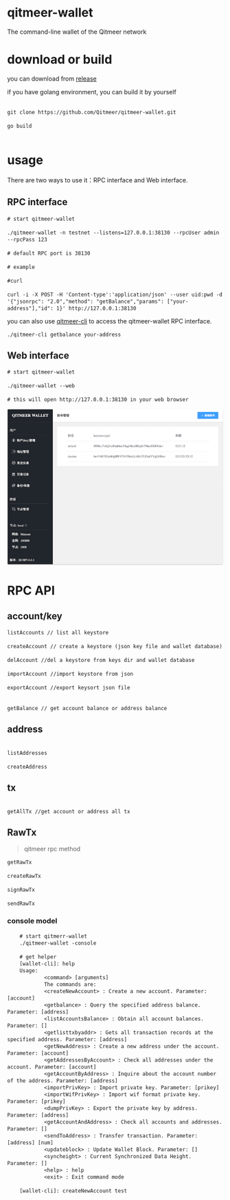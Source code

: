 # qitmeer-wallet
The command-line wallet of the Qitmeer network


# download or build

you can download from [release](https://github.com/Qitmeer/qitmeer-wallet/releases)

if you have golang environment, you can build it by yourself

```

git clone https://github.com/Qitmeer/qitmeer-wallet.git

go build


```

# usage

There are two ways to use it：RPC interface and Web interface.


## RPC interface

```
# start qitmeer-wallet

./qitmeer-wallet -n testnet --listens=127.0.0.1:38130 --rpcUser admin --rpcPass 123

# default RPC port is 38130

# example

#curl

curl -i -X POST -H 'Content-type':'application/json' --user uid:pwd -d '{"jsonrpc": "2.0","method": "getBalance","params": ["your-address"],"id": 1}' http://127.0.0.1:38130

```

you can also use [qitmeer-cli](https://github.com/Qitmeer/qitmeer-cli) to access the qitmeer-wallet RPC interface.

```
./qitmeer-cli getbalance your-address
```

## Web interface

```
# start qitmeer-wallet

./qitmeer-wallet --web

# this will open http://127.0.0.1:38130 in your web browser

```

![Qitmeer Wallet](assets/wallet-info.png)



# RPC API

## account/key

```
listAccounts // list all keystore

createAccount // create a keystore (json key file and wallet database)

delAccount //del a keystore from keys dir and wallet database

importAccount //import keystore from json

exportAccount //export keysort json file


getBalance // get account balance or address balance

```

## address

```

listAddresses

createAddress 

```

## tx

```

getAllTx //get account or address all tx

```

## RawTx
> qitmeer rpc method

```
getRawTx

createRawTx

signRawTx

sendRawTx
```

### console model
```
    # start qitmerr-wallet 
    ./qitmeer-wallet -console
    
    # get helper
    [wallet-cli]: help
    Usage:
            <command> [arguments]
            The commands are:
            <createNewAccount> : Create a new account. Parameter: [account]
            <getbalance> : Query the specified address balance. Parameter: [address]
            <listAccountsBalance> : Obtain all account balances. Parameter: []
            <getlisttxbyaddr> : Gets all transaction records at the specified address. Parameter: [address]
            <getNewAddress> : Create a new address under the account. Parameter: [account]
            <getAddressesByAccount> : Check all addresses under the account. Parameter: [account]
            <getAccountByAddress> : Inquire about the account number of the address. Parameter: [address]
            <importPrivKey> : Import private key. Parameter: [prikey]
            <importWifPrivKey> : Import wif format private key. Parameter: [prikey]
            <dumpPrivKey> : Export the private key by address. Parameter: [address]
            <getAccountAndAddress> : Check all accounts and addresses. Parameter: []
            <sendToAddress> : Transfer transaction. Parameter: [address] [num]
            <updateblock> : Update Wallet Block. Parameter: []
            <syncheight> : Current Synchronized Data Height. Parameter: []
            <help> : help
            <exit> : Exit command mode

    [wallet-cli]: createNewAccount test
```



